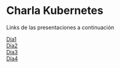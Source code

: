 # Charla Kubernetes

Links de las presentaciones a continuación

[Día1](https://gitpitch.com/coneking/kube_demo/dia1)
<br>
[Día2](https://gitpitch.com/coneking/kube_demo/dia2)
<br>
[Día3](https://gitpitch.com/coneking/kube_demo/dia3)
<br>
[Día4](https://gitpitch.com/coneking/kube_demo/dia4)
<br>

